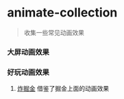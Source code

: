 # animate-collection

> 收集一些常见动画效果


### 大屏动画效果



### 好玩动画效果

1. [炸掘金](https://juejin.cn/post/7079961608885272612)   借鉴了掘金上面的动画效果


